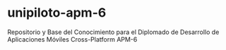 # unipiloto-apm-6
Repositorio y Base del Conocimiento para el Diplomado de Desarrollo de Aplicaciones Móviles Cross-Platform APM-6
